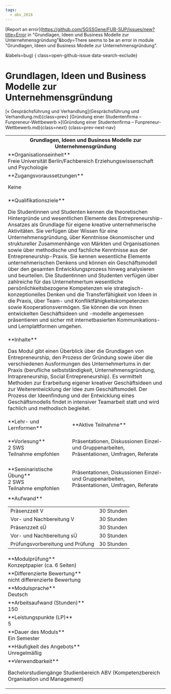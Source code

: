 ```yaml
---
tags:
  - abv_2018
---
```

[Report an error](https://github.com/SGSSGene/FUB-SUP/issues/new?title=Error in "Grundlagen, Ideen und Business Modelle zur Unternehmensgründung"&body=There seems to be an error in module "Grundlagen, Ideen und Business Modelle zur Unternehmensgründung".

<Describe here a slightly more detailed description of what is wrong>&labels=bug)
{ class=open-github-issue data-search-exclude}

# Grundlagen, Ideen und Business Modelle zur Unternehmensgründung

[« Gesprächsführung und Verhandlung](Gesprächsführung und Verhandlung.md){class=prev}
[Gründung einer Studentenfirma – Funpreneur-Wettbewerb »](Gründung einer Studentenfirma – Funpreneur-Wettbewerb.md){class=next}
{class=prev-next-nav}

<table markdown id="moduledesc">
<tr markdown class="moduledesc_head"><th colspan="2">Grundlagen, Ideen und Business Modelle zur Unternehmensgründung </th></tr>
<tr markdown><td colspan="2">**Organisationseinheit**   <br>Freie Universität Berlin/Fachbereich Erziehungswissenschaft und Psychologie</td></tr>


<tr markdown><td colspan="2">**Zugangsvoraussetzungen** <br>

Keine


</td></tr>
<tr markdown><td colspan="2">**Qualifikationsziele**    <br>

Die Studentinnen und Studenten kennen die theoretischen Hintergründe und
wesentlichen Elemente des Entrepreneurship-Ansatzes als Grundlage für eigene
kreative unternehmerische Aktivitäten. Sie verfügen über Wissen für eine
Unternehmensgründung, über Kenntnisse ökonomischer und struktureller
Zusammenhänge von Märkten und Organisationen sowie über methodische und
fachliche Kenntnisse aus der Entrepreneurship-Praxis. Sie kennen wesentliche
Elemente unternehmerischen Denkens und können ein Geschäftsmodell über den
gesamten Entwicklungsprozess hinweg analysieren und beurteilen. Die
Studentinnen und Studenten verfügen über zahlreiche für das Unternehmertum
wesentliche persönlichkeitsbezogene Kompetenzen wie
strategisch-konzeptionelles Denken und die Transferfähigkeit von Ideen in
die Praxis, über Team- und Konfliktfähigkeitskompetenzen sowie
Kooperationsvermögen. Sie können die von ihnen entwickelten Geschäftsideen
und -modelle angemessen präsentieren und sicher mit internetbasierten
Kommunikations- und Lernplattformen umgehen.


</td></tr>
<tr markdown><td colspan="2">**Inhalte**                <br>

Das Modul gibt einen Überblick über die Grundlagen von Entrepreneurship, den
Prozess der Gründung sowie über die verschiedenen Ausformungen des
Unternehmertums in der Praxis (berufliche selbstständigkeit,
Unternehmensgründung, Intrapreneurship, Social Entrepreneurship). Es
vermittelt Methoden zur Erarbeitung eigener kreativer Geschäftsideen und zur
Weiterentwicklung der Idee zum Geschäftsmodell. Der Prozess der Ideenfindung
und der Entwicklung eines Geschäftsmodells findet in intensiver Teamarbeit
statt und wird fachlich und methodisch begleitet.


</td></tr>

<tr markdown><td>**Lehr- und Lernformen**</td><td>**Aktive Teilnahme**</td></tr>
<tr markdown><td> **Vorlesung** <br>2 SWS <br> Teilnahme empfohlen</td><td>

Präsentationen, Diskussionen
Einzel- und Gruppenarbeiten, Präsentationen, Umfragen, Referate
</td></tr>
<tr markdown><td> **Seminaristische Übung** <br>2 SWS <br> Teilnahme empfohlen</td><td>

Präsentationen, Diskussionen
Einzel- und Gruppenarbeiten, Präsentationen, Umfragen, Referate
</td></tr>
<tr markdown><td colspan="2">**Aufwand**                <br>
<table class="aufwand_table">
<tr><td>Präsenzzeit V</td><td>30 Stunden</td></tr>
<tr><td>Vor- und Nachbereitung V</td><td>30 Stunden</td></tr>
<tr><td>Präsenzzeit sÜ</td><td>30 Stunden</td></tr>
<tr><td>Vor- und Nachbereitung sÜ</td><td>30 Stunden</td></tr>
<tr><td>Prüfungsvorbereitung und Prüfung</td><td>30 Stunden</td></tr>
</table>

</td></tr>
<tr markdown><td colspan="2">**Modulprüfung**             <br>Konzeptpapier (ca. 6 Seiten)


</td></tr>
<tr markdown><td colspan="2">**Differenzierte Bewertung** <br>nicht differenzierte Bewertung

</td></tr>
<tr markdown><td colspan="2">**Modulsprache**             <br>Deutsch</td></tr>
<tr markdown><td colspan="2">**Arbeitsaufwand (Stunden)** <br>150</td></tr>
<tr markdown><td colspan="2">**Leistungspunkte (LP)**     <br>5</td></tr>
<tr markdown><td colspan="2">**Dauer des Moduls**         <br>Ein Semester</td></tr>
<tr markdown><td colspan="2">**Häufigkeit des Angebots**  <br>Unregelmäßig</td></tr>
<tr markdown><td colspan="2">**Verwendbarkeit**           <br>

Bachelorstudiengänge Studienbereich ABV (Kompetenzbereich Organisation und
Management)


</td></tr>

</table>
